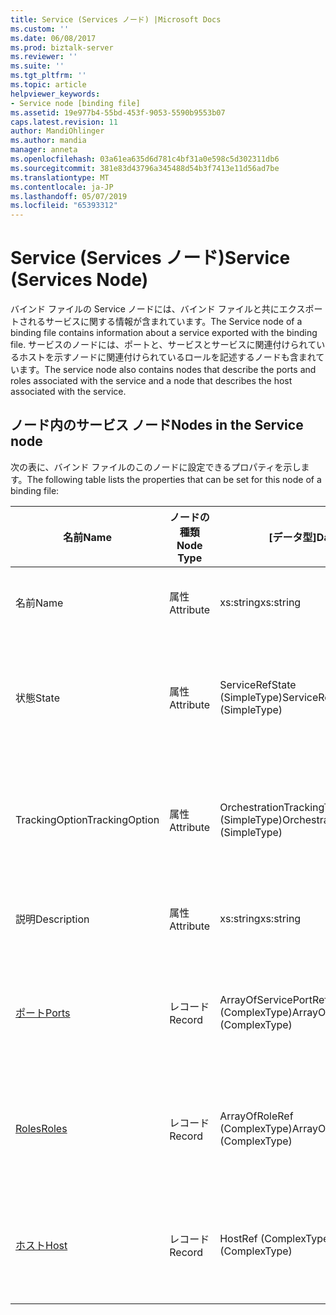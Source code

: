 ```yaml
---
title: Service (Services ノード) |Microsoft Docs
ms.custom: ''
ms.date: 06/08/2017
ms.prod: biztalk-server
ms.reviewer: ''
ms.suite: ''
ms.tgt_pltfrm: ''
ms.topic: article
helpviewer_keywords:
- Service node [binding file]
ms.assetid: 19e977b4-55bd-453f-9053-5590b9553b07
caps.latest.revision: 11
author: MandiOhlinger
ms.author: mandia
manager: anneta
ms.openlocfilehash: 03a61ea635d6d781c4bf31a0e598c5d302311db6
ms.sourcegitcommit: 381e83d43796a345488d54b3f7413e11d56ad7be
ms.translationtype: MT
ms.contentlocale: ja-JP
ms.lasthandoff: 05/07/2019
ms.locfileid: "65393312"
---
```

# <a name="service-services-node"></a><span data-ttu-id="be26f-102">Service (Services ノード)</span><span class="sxs-lookup"><span data-stu-id="be26f-102">Service (Services Node)</span></span>
<span data-ttu-id="be26f-103">バインド ファイルの Service ノードには、バインド ファイルと共にエクスポートされるサービスに関する情報が含まれています。</span><span class="sxs-lookup"><span data-stu-id="be26f-103">The Service node of a binding file contains information about a service exported with the binding file.</span></span> <span data-ttu-id="be26f-104">サービスのノードには、ポートと、サービスとサービスに関連付けられているホストを示すノードに関連付けられているロールを記述するノードも含まれています。</span><span class="sxs-lookup"><span data-stu-id="be26f-104">The service node also contains nodes that describe the ports and roles associated with the service and a node that describes the host associated with the service.</span></span>  
  
## <a name="nodes-in-the-service-node"></a><span data-ttu-id="be26f-105">ノード内のサービス ノード</span><span class="sxs-lookup"><span data-stu-id="be26f-105">Nodes in the Service node</span></span>  
 <span data-ttu-id="be26f-106">次の表に、バインド ファイルのこのノードに設定できるプロパティを示します。</span><span class="sxs-lookup"><span data-stu-id="be26f-106">The following table lists the properties that can be set for this node of a binding file:</span></span>  
  
|<span data-ttu-id="be26f-107">**名前**</span><span class="sxs-lookup"><span data-stu-id="be26f-107">**Name**</span></span>|<span data-ttu-id="be26f-108">**ノードの種類**</span><span class="sxs-lookup"><span data-stu-id="be26f-108">**Node Type**</span></span>|<span data-ttu-id="be26f-109">**[データ型]**</span><span class="sxs-lookup"><span data-stu-id="be26f-109">**Data Type**</span></span>|<span data-ttu-id="be26f-110">**[説明]**</span><span class="sxs-lookup"><span data-stu-id="be26f-110">**Description**</span></span>|<span data-ttu-id="be26f-111">**制限**</span><span class="sxs-lookup"><span data-stu-id="be26f-111">**Restrictions**</span></span>|<span data-ttu-id="be26f-112">**コメント**</span><span class="sxs-lookup"><span data-stu-id="be26f-112">**Comments**</span></span>|  
|--------------|-------------------|-------------------|---------------------|----------------------|------------------|  
|<span data-ttu-id="be26f-113">名前</span><span class="sxs-lookup"><span data-stu-id="be26f-113">Name</span></span>|<span data-ttu-id="be26f-114">属性</span><span class="sxs-lookup"><span data-stu-id="be26f-114">Attribute</span></span>|<span data-ttu-id="be26f-115">xs:string</span><span class="sxs-lookup"><span data-stu-id="be26f-115">xs:string</span></span>|<span data-ttu-id="be26f-116">サービスの名前を指定します。</span><span class="sxs-lookup"><span data-stu-id="be26f-116">Specifies the name of the service.</span></span>|<span data-ttu-id="be26f-117">必須</span><span class="sxs-lookup"><span data-stu-id="be26f-117">Required</span></span>|<span data-ttu-id="be26f-118">既定値: 空</span><span class="sxs-lookup"><span data-stu-id="be26f-118">Default value: empty</span></span>|  
|<span data-ttu-id="be26f-119">状態</span><span class="sxs-lookup"><span data-stu-id="be26f-119">State</span></span>|<span data-ttu-id="be26f-120">属性</span><span class="sxs-lookup"><span data-stu-id="be26f-120">Attribute</span></span>|<span data-ttu-id="be26f-121">ServiceRefState (SimpleType)</span><span class="sxs-lookup"><span data-stu-id="be26f-121">ServiceRefState (SimpleType)</span></span>|<span data-ttu-id="be26f-122">サービスの状態を指定します。</span><span class="sxs-lookup"><span data-stu-id="be26f-122">Specifies the state of the service.</span></span>|<span data-ttu-id="be26f-123">必須</span><span class="sxs-lookup"><span data-stu-id="be26f-123">Required</span></span>|<span data-ttu-id="be26f-124">既定値:既定</span><span class="sxs-lookup"><span data-stu-id="be26f-124">Default value: Default</span></span><br /><br /> <span data-ttu-id="be26f-125">有効な値は次のとおりです。</span><span class="sxs-lookup"><span data-stu-id="be26f-125">Possible values include:</span></span><br /><br /> <span data-ttu-id="be26f-126">-Default します。</span><span class="sxs-lookup"><span data-stu-id="be26f-126">-   Default</span></span><br /><span data-ttu-id="be26f-127">-参加解除</span><span class="sxs-lookup"><span data-stu-id="be26f-127">-   Unenlisted</span></span><br /><span data-ttu-id="be26f-128">-参加しています。</span><span class="sxs-lookup"><span data-stu-id="be26f-128">-   Enlisted</span></span><br /><span data-ttu-id="be26f-129">-開始</span><span class="sxs-lookup"><span data-stu-id="be26f-129">-   Started</span></span>|  
|<span data-ttu-id="be26f-130">TrackingOption</span><span class="sxs-lookup"><span data-stu-id="be26f-130">TrackingOption</span></span>|<span data-ttu-id="be26f-131">属性</span><span class="sxs-lookup"><span data-stu-id="be26f-131">Attribute</span></span>|<span data-ttu-id="be26f-132">OrchestrationTrackingTypes (SimpleType)</span><span class="sxs-lookup"><span data-stu-id="be26f-132">OrchestrationTrackingTypes (SimpleType)</span></span>|<span data-ttu-id="be26f-133">メッセージ追跡用のサービスのオプションを指定します。</span><span class="sxs-lookup"><span data-stu-id="be26f-133">Specifies the message tracking options for the service.</span></span>|<span data-ttu-id="be26f-134">必須</span><span class="sxs-lookup"><span data-stu-id="be26f-134">Required</span></span>|<span data-ttu-id="be26f-135">既定値: なし</span><span class="sxs-lookup"><span data-stu-id="be26f-135">Default value: none</span></span><br /><br /> <span data-ttu-id="be26f-136">使用可能な値で使用できる、 [Microsoft.BizTalk.ExplorerOM.OrchestrationTrackingTypes](http://msdn.microsoft.com/library/microsoft.biztalk.explorerom.orchestrationtrackingtypes.aspx)列挙体。</span><span class="sxs-lookup"><span data-stu-id="be26f-136">Possible values include those available in the [Microsoft.BizTalk.ExplorerOM.OrchestrationTrackingTypes](http://msdn.microsoft.com/library/microsoft.biztalk.explorerom.orchestrationtrackingtypes.aspx) enumeration.</span></span>|  
|<span data-ttu-id="be26f-137">説明</span><span class="sxs-lookup"><span data-stu-id="be26f-137">Description</span></span>|<span data-ttu-id="be26f-138">属性</span><span class="sxs-lookup"><span data-stu-id="be26f-138">Attribute</span></span>|<span data-ttu-id="be26f-139">xs:string</span><span class="sxs-lookup"><span data-stu-id="be26f-139">xs:string</span></span>|<span data-ttu-id="be26f-140">サービスの説明を指定します。</span><span class="sxs-lookup"><span data-stu-id="be26f-140">Specifies a description for the service.</span></span>|<span data-ttu-id="be26f-141">任意</span><span class="sxs-lookup"><span data-stu-id="be26f-141">Not required</span></span>|<span data-ttu-id="be26f-142">既定値: 空</span><span class="sxs-lookup"><span data-stu-id="be26f-142">Default value: empty</span></span>|  
|[<span data-ttu-id="be26f-143">ポート</span><span class="sxs-lookup"><span data-stu-id="be26f-143">Ports</span></span>](../core/ports-service-node.md)|<span data-ttu-id="be26f-144">レコード</span><span class="sxs-lookup"><span data-stu-id="be26f-144">Record</span></span>|<span data-ttu-id="be26f-145">ArrayOfServicePortRef (ComplexType)</span><span class="sxs-lookup"><span data-stu-id="be26f-145">ArrayOfServicePortRef (ComplexType)</span></span>|<span data-ttu-id="be26f-146">サービスにバインドされているポートのコンテナー ノードです。</span><span class="sxs-lookup"><span data-stu-id="be26f-146">Container node for the ports bound to the service.</span></span>|<span data-ttu-id="be26f-147">任意</span><span class="sxs-lookup"><span data-stu-id="be26f-147">Not required</span></span>|<span data-ttu-id="be26f-148">既定値: なし</span><span class="sxs-lookup"><span data-stu-id="be26f-148">Default value: none</span></span>|  
|[<span data-ttu-id="be26f-149">Roles</span><span class="sxs-lookup"><span data-stu-id="be26f-149">Roles</span></span>](../core/roles-service-node.md)|<span data-ttu-id="be26f-150">レコード</span><span class="sxs-lookup"><span data-stu-id="be26f-150">Record</span></span>|<span data-ttu-id="be26f-151">ArrayOfRoleRef (ComplexType)</span><span class="sxs-lookup"><span data-stu-id="be26f-151">ArrayOfRoleRef (ComplexType)</span></span>|<span data-ttu-id="be26f-152">サービスにバインドされているロールのコンテナー ノードです。</span><span class="sxs-lookup"><span data-stu-id="be26f-152">Container node for the roles bound to the service.</span></span>|<span data-ttu-id="be26f-153">任意</span><span class="sxs-lookup"><span data-stu-id="be26f-153">Not required</span></span>|<span data-ttu-id="be26f-154">既定値: なし</span><span class="sxs-lookup"><span data-stu-id="be26f-154">Default value: none</span></span>|  
|[<span data-ttu-id="be26f-155">ホスト</span><span class="sxs-lookup"><span data-stu-id="be26f-155">Host</span></span>](../core/host-service-node.md)|<span data-ttu-id="be26f-156">レコード</span><span class="sxs-lookup"><span data-stu-id="be26f-156">Record</span></span>|<span data-ttu-id="be26f-157">HostRef (ComplexType)</span><span class="sxs-lookup"><span data-stu-id="be26f-157">HostRef (ComplexType)</span></span>|<span data-ttu-id="be26f-158">サービスにバインドされているホストのコンテナー ノードです。</span><span class="sxs-lookup"><span data-stu-id="be26f-158">Container node for the host bound to the service.</span></span>|<span data-ttu-id="be26f-159">必須</span><span class="sxs-lookup"><span data-stu-id="be26f-159">Required</span></span>|<span data-ttu-id="be26f-160">既定値: なし</span><span class="sxs-lookup"><span data-stu-id="be26f-160">Default value: none</span></span>|